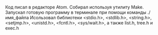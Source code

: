 Код писал в редакторе Atom.
Собирал используя утилиту Make.
Запускал готовую программу в терминале при помощи команды ./имя_файла
Исользовал библиотеки <stdio.h>, <stdlib.h>, <string.h>, <setjmp.h>, <unistd.h>, <fcntl.h>, <sys/wait.h>, а также list.h, tree.h и exec.h

